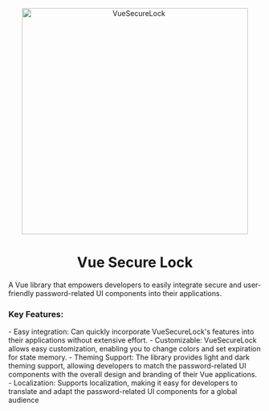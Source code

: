 <p align="center">
<img alt="VueSecureLock" title="vue secure lock logo" src="https://i.imgur.com/yKoJZrb.png" width="450">
</p>
<h1 align="center">Vue Secure Lock</h1>
<p>A Vue library that empowers developers to easily integrate secure and user-friendly password-related UI components into their applications. </p>

<h3>Key Features:</h3>
- Easy integration: Can quickly incorporate VueSecureLock's features into their applications without extensive effort.
- Customizable: VueSecureLock allows easy customization, enabling you to change colors and set expiration for state memory.
- Theming Support: The library provides light and dark theming support, allowing developers to match the password-related UI components with the overall design and branding of their Vue applications.
- Localization: Supports localization, making it easy for developers to translate and adapt the password-related UI components for a global audience
